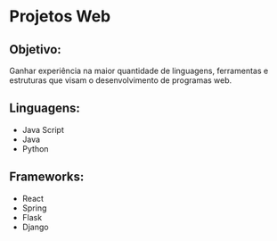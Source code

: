 # Projetos Web
## Objetivo:
Ganhar experiência na maior quantidade de linguagens, ferramentas e estruturas que visam o desenvolvimento de programas web.

## Linguagens:
*  Java Script
*  Java
*  Python

## Frameworks:
*  React
*  Spring
*  Flask
*  Django

